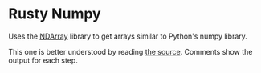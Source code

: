 # Rusty Numpy

Uses the [NDArray](https://docs.rs/ndarray/latest/ndarray/) library to get arrays similar to Python's numpy library.

This one is better understood by reading [the source](src/main.rs). Comments show the output for each step.
